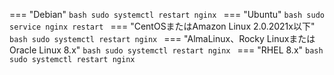 === "Debian"
    ```bash
    sudo systemctl restart nginx
    ```
=== "Ubuntu"
    ```bash
    sudo service nginx restart
    ```
=== "CentOSまたはAmazon Linux 2.0.2021x以下"
    ```bash
    sudo systemctl restart nginx
    ```
=== "AlmaLinux、Rocky LinuxまたはOracle Linux 8.x"
    ```bash
    sudo systemctl restart nginx
    ```
=== "RHEL 8.x"
    ```bash
    sudo systemctl restart nginx
    ```